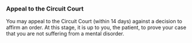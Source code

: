 ###  Appeal to the Circuit Court

You may appeal to the Circuit Court (within 14 days) against a decision to
affirm an order. At this stage, it is up to you, the patient, to prove your
case that you are not suffering from a mental disorder.
